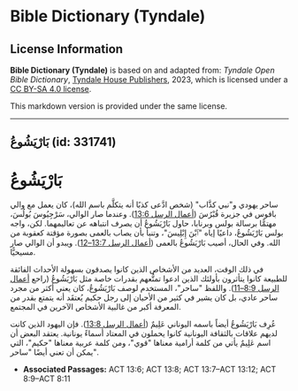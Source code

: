 # Bible Dictionary (Tyndale)

## License Information

**Bible Dictionary (Tyndale)** is based on and adapted from: _Tyndale Open Bible Dictionary_, [Tyndale House Publishers](https://tyndaleopenresources.com/), 2023, which is licensed under a [CC BY-SA 4.0 license](https://creativecommons.org/licenses/by-sa/4.0/legalcode.en).

This markdown version is provided under the same license.



--------------------------------

## بَارْيَشُوعُ (id: 331741)

بَارْيَشُوعُ
============

ساحر يهودي و"نبي كذَّاب" (شخص ادَّعى كذبًا أنه يتكلَّم باسم الله)، كان يعمل مع والي بافوس في جزيرة قُبْرُسَ ([أعمال الرسل 13:6](https://ref.ly/Acts13:6)). وعندما صار الوالي، سَرْجِيُوسَ بُولُسَ، مهتمًّا برسالة بولس وبرنابا، حاول بَارْيَشُوعُ أن يصرف انتباهه عن تعاليمهما. لكن، واجه بولس بَارْيَشُوعُ، داعيًا إياه "ٱبْنَ إِبْلِيسَ"، وتنبأ بأن يصاب بالعمى بصورة مؤقتة كعقوبة من الله. وفي الحال، أصيب بَارْيَشُوعُ بالعمى ([أعمال الرسل 13:7–12](https://ref.ly/Acts13:7-Acts13:12)). ويبدو أن الوالي صار مسيحيًّا.

في ذلك الوقت، العديد من الأشخاص الذين كانوا يصدقون بسهولة الأحداث الفائقة للطبيعة كانوا يتأثرون بأولئك الذين ادعوا تمتُّعهم بقدرات خاصة مثل بَارْيَشُوعُ (راحع [أعمال الرسل 8:9–11](https://ref.ly/Acts8:9-Acts8:11)). واللفظ "ساحر"، المستخدم لوصف بَارْيَشُوعُ، كان يعني أكثر من مجرد ساحر عادي، بل كان يشير في كثير من الأحيان إلى رجل حكيم يُعتقَد أنه يتمتع بقدر من المعرفة أكبر من غالبية الأشخاص الآخرين في المجتمع.

عُرِف بَارْيَشُوعُ أيضاً باسمه اليوناني عَلِيمٌ ([أعمال الرسل 13:8](https://ref.ly/Acts13:8)). فإن اليهود الذين كانت لديهم علاقات بالثقافة اليونانية كانوا يحملون في المعتاد أسماءً يونانية. يعتقد البعض أن اسم عَلِيمٌ يأتي من كلمة أرامية معناها "قوي"، ومن كلمة عربية معناها "حكيم"، التي يمكن أن تعني أيضًا "ساحر".

* **Associated Passages:** ACT 13:6; ACT 13:8; ACT 13:7–ACT 13:12; ACT 8:9–ACT 8:11

